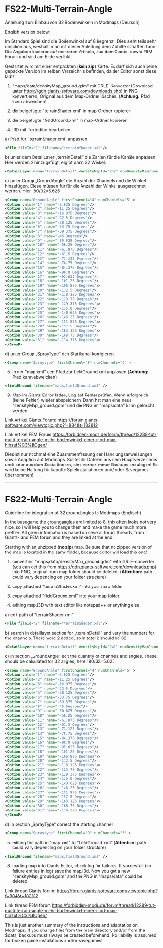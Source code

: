 # FS22-Multi-Terrain-Angle
Anleitung zum Einbau von 32 Bodenwinkeln in Modmaps (Deutsch)

English version below!

Im Standard Spiel sind die Bodenwinkel auf 8 begrenzt. Dies sieht teils sehr unschön aus, weshalb man mit dieser Anleitung dem Abhilfe schaffen kann. Die Angaben basieren auf mehreren Artikeln, aus dem Giants- sowie FBM Forum und sind am Ende verlinkt.

Gestartet wird mit einer entpackten (**kein zip**) Karte. Es darf sich auch keine gepackte Version im selben Verzeichnis befinden, da der Editor sonst diese lädt!

1) "maps/data/densityMap_ground.gdm" mit GRLE-Konverter (Download unter https://gdn.giants-software.com/downloads.php) in PNG konvertieren, Original aus dem Map-Ordner löschen. (**Achtung:** Pfad kann abweichen)

2) die beigefügte "terrainShader.xml" in map-Ordner kopieren

3) die beigefügte "fieldGround.xml" in map-Ordner kopieren

4) i3D mit Texteditor bearbeiten

a) Pfad für "terrainShader.xml" anpassen
```xml
<File fileId="2" filename="terrainShader.xml"/>
```
b) unter dem DetailLayer „terrainDetail“ die Zahlen für die Kanäle anpassen. Hier werden 2 hinzugefügt, ergibt dann 32 Winkel.
```xml
<DetailLayer name="terrainDetail" densityMapId="242" numDensityMapChannels="12" compressionChannels="12" cellSize="8" objectMask="16711935" decalLayer="1" viewDistance="75" blendOutDistance="5" densityMapShaderNames="blendMap;blendMap2" combinedValuesChannels="0 4 0;4 5 0;9 3 0">
```
c) unter Group „GroundAngle“ die Anzahl der Channels und die Winkel hinzufügen. Diese müssen für für die Anzahl der Winkel ausgerechnet werden. Hier 180/32=5.625

```xml
<Group name="GroundAngle" firstChannel="4" numChannels="5" >
<Option value="1" name="-5.625 Degrees"/>
<Option value="2" name="-11.25 Degrees"/>
<Option value="3" name="-16.875 Degrees"/>
<Option value="4" name="-22.5 Degrees"/>
<Option value="5" name="-28.125 Degrees"/>
<Option value="6" name="-33.75 Degrees"/>
<Option value="7" name="-39.375 Degrees"/>
<Option value="8" name="-45 Degrees"/>
<Option value="9" name="-50.625 Degrees"/>
<Option value="10" name="-56.25 Degrees"/>
<Option value="11" name="-61.875 Degrees"/>
<Option value="12" name="-67.5 Degrees"/>
<Option value="13" name="-73.125 Degrees"/>
<Option value="14" name="-78.75 Degrees"/>
<Option value="15" name="-84.375 Degrees"/>
<Option value="16" name="-90.0 Degrees"/>
<Option value="17" name="-95.625 Degrees"/>
<Option value="18" name="-101.25 Degrees"/>
<Option value="19" name="-106.875 Degrees"/>
<Option value="20" name="-112.5 Degrees"/>
<Option value="21" name="-118.125 Degrees"/>
<Option value="22" name="-123.75 Degrees"/>
<Option value="23" name="-129.375 Degrees"/>
<Option value="24" name="-135.0 Degrees"/>
<Option value="25" name="-140.625 Degrees"/>
<Option value="26" name="-146.25 Degrees"/>
<Option value="27" name="-151.875 Degrees"/>
<Option value="28" name="-157.5 Degrees"/>
<Option value="29" name="-163.125 Degrees"/>
<Option value="30" name="-168.75 Degrees"/>
<Option value="31" name="-174.375 Degrees"/>
</GrouP>
```
d) unter Group „SprayType“ den Startkanal korrigieren
```xml
<Group name="Spraytype" firstChannel="9" numChannels="3" >
```
5) in der "map.xml" den Pfad zur fieldGround.xml anpassen (**Achtung:** Pfad kann abweichen)
```xml
<fieldGround filename="maps/fieldGround.xml" />
```
8) Map im Giants Editor laden, Log auf Fehler prüfen. Wenn erfolgreich (keine Fehler) wieder abspeichern. Dann hat man eine neue "densityMap_ground.gdm" und die PNG im "maps/data" kann gelöscht werden.

Link Artikel Giants Forum:
https://forum.giants-software.com/viewtopic.php?f=884&t=182812

Link Artikel FBM Forum
https://forbidden-mods.de/forum/thread/12289-tut-multi-terrain-angle-mehr-bodenwinkel-einer-mod-map-hinzuf%C3%BCgen/

Dies ist nur nochmal eine Zusammenfassung der Handlungsanweisungen sowie Adaption auf Modmaps. Solltet ihr Dateien aus dem Hauptverzeichnis und/ oder aus dem $data ändern, sind vorher immer Backups anzulegen! Es wird keine Haftung für kaputte Spielinstallationen und/ oder Savegames übernommen!

_______________________________________________________________________

# FS22-Multi-Terrain-Angle
Guideline for integration of 32 groundangles to Modmaps (Englisch)

In the basegame the groungangles are limited to 8. this often looks not very nice, so i will help you to change them and make the game much more prettier. All given information is based on several forum threads, from Giants- and FBM forum and they are linked at the end.

Starting with an unzipped (**no zip**) map. Be sure that no zipped version of the map is located in the same folder, because editor will load this one!

1) converting "maps/data/densityMap_ground.gdm" with GRLE-converter (you can get this from https://gdn.giants-software.com/downloads.php) into PNG, original from map folder should be deleted. (**Attention:** path could vary depending on your folder structure)

2) copy attached "terrainShader.xml" into your map folder

3) copy attached "fieldGround.xml" into your map folder

4) editing map.i3D with text editor like notepad++ or anything else

a) edit path of "terrainShader.xml" 
```xml
<File fileId="2" filename="terrainShader.xml"/>
```
b) search in detaillayer section for „terrainDetail“ and vary the numbers for the channels. There were 2 added, so in total it should be 32.
```xml
<DetailLayer name="terrainDetail" densityMapId="242" numDensityMapChannels="12" compressionChannels="12" cellSize="8" objectMask="16711935" decalLayer="1" viewDistance="75" blendOutDistance="5" densityMapShaderNames="blendMap;blendMap2" combinedValuesChannels="0 4 0;4 5 0;9 3 0">
```
c) in section „GroundAngle“ edit the quantity of channels and angles. These should be calculated for 32 angles, here 180/32=5.625

```xml
<Group name="GroundAngle" firstChannel="4" numChannels="5" >
<Option value="1" name="-5.625 Degrees"/>
<Option value="2" name="-11.25 Degrees"/>
<Option value="3" name="-16.875 Degrees"/>
<Option value="4" name="-22.5 Degrees"/>
<Option value="5" name="-28.125 Degrees"/>
<Option value="6" name="-33.75 Degrees"/>
<Option value="7" name="-39.375 Degrees"/>
<Option value="8" name="-45 Degrees"/>
<Option value="9" name="-50.625 Degrees"/>
<Option value="10" name="-56.25 Degrees"/>
<Option value="11" name="-61.875 Degrees"/>
<Option value="12" name="-67.5 Degrees"/>
<Option value="13" name="-73.125 Degrees"/>
<Option value="14" name="-78.75 Degrees"/>
<Option value="15" name="-84.375 Degrees"/>
<Option value="16" name="-90.0 Degrees"/>
<Option value="17" name="-95.625 Degrees"/>
<Option value="18" name="-101.25 Degrees"/>
<Option value="19" name="-106.875 Degrees"/>
<Option value="20" name="-112.5 Degrees"/>
<Option value="21" name="-118.125 Degrees"/>
<Option value="22" name="-123.75 Degrees"/>
<Option value="23" name="-129.375 Degrees"/>
<Option value="24" name="-135.0 Degrees"/>
<Option value="25" name="-140.625 Degrees"/>
<Option value="26" name="-146.25 Degrees"/>
<Option value="27" name="-151.875 Degrees"/>
<Option value="28" name="-157.5 Degrees"/>
<Option value="29" name="-163.125 Degrees"/>
<Option value="30" name="-168.75 Degrees"/>
<Option value="31" name="-174.375 Degrees"/>
</GrouP>
```
d) in section „SprayType“ correct the starting channel
```xml
<Group name="Spraytype" firstChannel="9" numChannels="3" >
```
5) editing the path in "map.xml" to "fieldGround.xml" (**Attention:** path could vary depending on your folder structure)
```xml
<fieldGround filename="maps/fieldGround.xml" />
```
8) loading map into Giants Editor, check log for failures. If succesfull (no failure entries in log) save the map.i3d. Now you got a new "densityMap_ground.gdm" and the PNG in "maps/data" could be deleted.

Link thread Giants forum:
https://forum.giants-software.com/viewtopic.php?f=884&t=182812

Link thread FBM forum
https://forbidden-mods.de/forum/thread/12289-tut-multi-terrain-angle-mehr-bodenwinkel-einer-mod-map-hinzuf%C3%BCgen/

This is just another summary of the instructions and adaptation on Modmaps. If you change files from the main directory and/or from the $data, backups must always be created beforehand! No liability is assumed for broken game installations and/or savegames!

